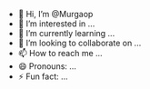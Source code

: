- 👋 Hi, I’m @Murgaop
- 👀 I’m interested in ...
- 🌱 I’m currently learning ...
- 💞️ I’m looking to collaborate on ...
- 📫 How to reach me ...
- 😄 Pronouns: ...
- ⚡ Fun fact: ...

<!---
Murgaop/Murgaop is a ✨ special ✨ repository because its `README.md` (this file) appears on your GitHub profile.
You can click the Preview link to take a look at your changes.
--->
